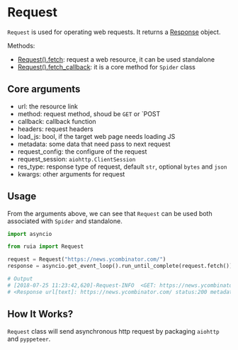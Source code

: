 # Request

`Request` is used for operating web requests.
It returns a [Response][response.md] object.

Methods: 

- [Request().fetch][request.py]: request a web resource, it can be used standalone
- [Request().fetch_callback][request.py]: it is a core method for `Spider` class

## Core arguments

- url: the resource link
- method: request method, shoud be `GET` or `POST
- callback: callback function
- headers: request headers
- load_js: bool, if the target web page needs loading JS
- metadata: some data that need pass to next request
- request_config: the configure of the request
- request_session: `aiohttp.ClientSession`
- res_type: response type of request, default `str`, optional `bytes` and `json`
- kwargs: other arguments for request

## Usage

From the arguments above, we can see that `Request` can be used both associated with `Spider` and standalone.

```python
import asyncio

from ruia import Request

request = Request("https://news.ycombinator.com/")
response = asyncio.get_event_loop().run_until_complete(request.fetch())

# Output
# [2018-07-25 11:23:42,620]-Request-INFO  <GET: https://news.ycombinator.com/>
# <Response url[text]: https://news.ycombinator.com/ status:200 metadata:{}>
```

## How It Works?

`Request` class will send asynchronous http request by packaging `aiohttp` and `pyppeteer`.

[response.md]: ./response.md
[request.py]: https://github.com/howie6879/ruia/blob/master/ruia/request.py
